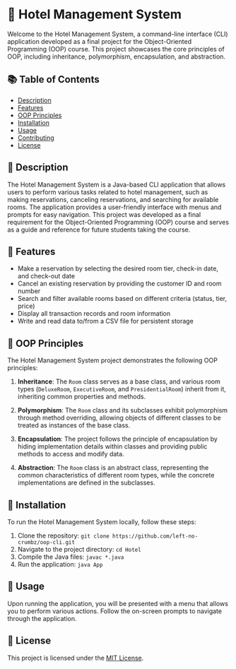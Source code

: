 # 🏨 Hotel Management System

Welcome to the Hotel Management System, a command-line interface (CLI) application developed as a final project for the Object-Oriented Programming (OOP) course. This project showcases the core principles of OOP, including inheritance, polymorphism, encapsulation, and abstraction.

## 📚 Table of Contents

- [Description](#description)
- [Features](#features)
- [OOP Principles](#oop-principles)
- [Installation](#installation)
- [Usage](#usage)
- [Contributing](#contributing)
- [License](#license)

## 📖 Description

The Hotel Management System is a Java-based CLI application that allows users to perform various tasks related to hotel management, such as making reservations, canceling reservations, and searching for available rooms. The application provides a user-friendly interface with menus and prompts for easy navigation. This project was developed as a final requirement for the Object-Oriented Programming (OOP) course and serves as a guide and reference for future students taking the course. 

## 🌟 Features

- Make a reservation by selecting the desired room tier, check-in date, and check-out date
- Cancel an existing reservation by providing the customer ID and room number
- Search and filter available rooms based on different criteria (status, tier, price)
- Display all transaction records and room information
- Write and read data to/from a CSV file for persistent storage

## 🧰 OOP Principles

The Hotel Management System project demonstrates the following OOP principles:

1. **Inheritance**: The `Room` class serves as a base class, and various room types (`DeluxeRoom`, `ExecutiveRoom`, and `PresidentialRoom`) inherit from it, inheriting common properties and methods.

2. **Polymorphism**: The `Room` class and its subclasses exhibit polymorphism through method overriding, allowing objects of different classes to be treated as instances of the base class.

3. **Encapsulation**: The project follows the principle of encapsulation by hiding implementation details within classes and providing public methods to access and modify data.

4. **Abstraction**: The `Room` class is an abstract class, representing the common characteristics of different room types, while the concrete implementations are defined in the subclasses.

## 🚀 Installation

To run the Hotel Management System locally, follow these steps:

1. Clone the repository: `git clone https://github.com/left-no-crumbz/oop-cli.git`
2. Navigate to the project directory: `cd Hotel`
3. Compile the Java files: `javac *.java`
4. Run the application: `java App`

## 🤝 Usage

Upon running the application, you will be presented with a menu that allows you to perform various actions. Follow the on-screen prompts to navigate through the application.

## 📄 License

This project is licensed under the [MIT License](LICENSE).
